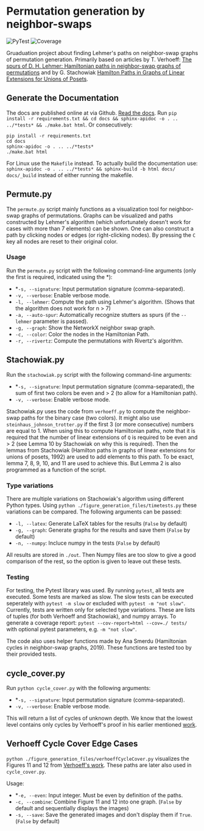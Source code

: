 # Permutation generation by neighbor-swaps
![PyTest](https://img.shields.io/endpoint?url=https://gist.githubusercontent.com/MaxOpperman/9010143336585a9f9ff81a9ec805a0b0/raw/lehmer-test-status.json)
![Coverage](https://img.shields.io/endpoint?url=https://gist.githubusercontent.com/MaxOpperman/9010143336585a9f9ff81a9ec805a0b0/raw/lehmer-coverage.json)

Gruaduation project about finding Lehmer's paths on neighbor-swap graphs of permutation generation.
Primarily based on articles by T. Verhoeff: [The spurs of D. H. Lehmer: Hamiltonian paths in neighbor-swap graphs of permutations](https://doi.org/10.1007/s10623-016-0301-9) and by G. Stachowiak [Hamilton Paths in Graphs of Linear Extensions for Unions of Posets](https://doi.org/10.1137/0405016).

## Generate the Documentation
The docs are published online at via Github. [Read the docs](https://maxopperman.github.io/Lehmer).
Run `pip install -r requirements.txt && cd docs && sphinx-apidoc -o . .. ../*tests* && ./make.bat html`. Or consecutively:
```
pip install -r requirements.txt
cd docs
sphinx-apidoc -o . .. ../*tests*
./make.bat html
```
For Linux use the `Makefile` instead.
To actually build the documentation use: `sphinx-apidoc -o . .. ../*tests* && sphinx-build -b html docs/ docs/_build` instead of either running the makefile.

## Permute.py
The `permute.py` script mainly functions as a visualization tool for neighbor-swap graphs of permutations.
Graphs can be visualized and paths constructed by Lehmer's algorithm (which unfortunately doesn't work for cases with more than 7 elements) can be shown.
One can also construct a path by clicking nodes or edges (or right-clicking nodes). By pressing the `C` key all nodes are reset to their original color.

### Usage
Run the `permute.py` script with the following command-line arguments (only the first is required, indicated using the *):

- *`-s, --signature`: Input permutation signature (comma-separated).
- `-v, --verbose`: Enable verbose mode.
- `-l, --lehmer`: Compute the path using Lehmer's algorithm. (Shows that the algorithm does not work for n > 7)
- `-a, --auto-spur`: Automatically recognize stutters as spurs (if the `--lehmer` parameter is passed).
- `-g, --graph`: Show the NetworkX neighbor swap graph.
- `-c, --color`: Color the nodes in the Hamiltonian Path.
- `-r, --rivertz`: Compute the permutations with Rivertz's algorithm.

## Stachowiak.py
Run the `stachowiak.py` script with the following command-line arguments:

- *`-s, --signature`: Input permutation signature (comma-separated), the sum of first two colors be even and > 2 (to allow for a Hamiltonian path).
- `-v, --verbose`: Enable verbose mode.

Stachowiak.py uses the code from `verhoeff.py` to compute the neighbor-swap paths for the binary case (two colors). It might also use `steinhaus_johnson_trotter.py` if the first 3 (or more consecutive) numbers are equal to 1.
When using this to compute Hamiltonian paths, note that it is required that the number of linear extensions of `Q` is required to be even and > 2 (see Lemma 10 by Stachowiak on why this is required).
Then the lemmas from Stachowiak (Hamilton paths in graphs of linear extensions for unions of posets, 1992) are used to add elements to this path.
To be exact, lemma 7, 8, 9, 10, and 11 are used to achieve this. But Lemma 2 is also programmed as a function of the script.

### Type variations
There are multiple variations on Stachowiak's algorithm using different Python types. Using `python ./figure_generation_files/timetests.py` these variations can be compared. The following arguments can be passed:

- `-l, --latex`: Generate LaTeX tables for the results (`False` by default)
- `-g, --graph`: Generate graphs for the results and save them (`False` by default)
- `-n, --numpy`: Incluce numpy in the tests (`False` by default)

All results are stored in `./out`. Then Numpy files are too slow to give a good comparison of the rest, so the option is given to leave out these tests.

### Testing
For testing, the Pytest library was used. By running `pytest`, all tests are executed. Some tests are marked as slow.
The slow tests can be executed seperately with `pytest -m slow` or excluded with `pytest -m "not slow"`.
Currently, tests are written only for selected type variations. These are lists of tuples (for both Verhoeff and Stachowiak), and numpy arrays.
To generate a coverage report: `pytest --cov-report=html --cov=./ tests/` with optional pytest parameters, e.g. `-m "not slow"`.

The code also uses helper functions made by Ana Smerdu (Hamiltonian cycles in neighbor-swap graphs, 2019).
These functions are tested too by their provided tests.

## cycle_cover.py
Run `python cycle_cover.py` with the following arguments:

- *`-s, --signature`: Input permutation signature (comma-separated).
- `-v, --verbose`: Enable verbose mode.

This will return a list of cycles of unknown depth. We know that the lowest level contains only cycles by Verhoeff's proof in his earlier mentioned [work](https://doi.org/10.1007/s10623-016-0301-9).


## Verhoeff Cycle Cover Edge Cases
`python ./figure_generation_files/verhoeffCycleCover.py` visualizes the Figures 11 and 12 from [Verhoeff's work](https://doi.org/10.1007/s10623-016-0301-9). These paths are later also used in `cycle_cover.py`.

Usage:

- *`-e, --even`: Input integer. Must be even by definition of the paths.
- `-c, --combine`: Combine Figure 11 and 12 into one graph. (`False` by default and sequentially displays the images)
- `-s, --save`: Save the generated images and don't display them if `True`. (`False` by default)
